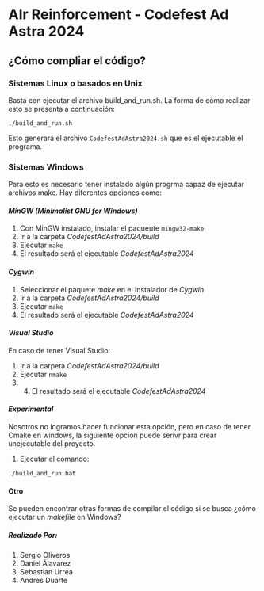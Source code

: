 # AIr Reinforcement - Codefest Ad Astra 2024

## ¿Cómo compliar el código? 

### Sistemas Linux o basados en Unix
Basta con ejecutar el archivo build_and_run.sh. La forma de cómo realizar esto se presenta a continuación: 

```
./build_and_run.sh
```
Esto generará el archivo ```CodefestAdAstra2024.sh``` que es el ejecutable el programa. 

### Sistemas Windows
Para esto es necesario tener instalado algún progrma capaz de ejecutar archivos make. 
Hay diferentes opciones como: 

#### _MinGW (Minimalist GNU for Windows)_
1. Con MinGW instalado, instalar el paqueute ```mingw32-make```
2. Ir a la carpeta   _CodefestAdAstra2024/build_
3. Ejecutar ```make```
4. El resultado será el ejecutable _CodefestAdAstra2024_

#### _Cygwin_
1. Seleccionar el paquete _make_ en el instalador de _Cygwin_ 
2. Ir a la carpeta   _CodefestAdAstra2024/build_
3. Ejecutar ```make```
4. El resultado será el ejecutable _CodefestAdAstra2024_

#### _Visual Studio_
En caso de tener Visual Studio:
1. Ir a la carpeta   _CodefestAdAstra2024/build_
2. Ejecutar ```nmake```
3. 4. El resultado será el ejecutable _CodefestAdAstra2024_

#### _Experimental_
Nosotros no logramos hacer funcionar esta opción, pero en caso de tener Cmake en windows, la siguiente opción puede serivr para crear unejecutable del proyecto. 
1. Ejecutar el comando:
```
./build_and_run.bat
```

#### Otro 
Se pueden encontrar otras formas de compilar el código si se busca ¿cómo ejecutar un _makefile_ en Windows?





##### Realizado Por:
1. Sergio Oliveros
2. Daniel Álavarez
3. Sebastian Urrea
4. Andrés Duarte

